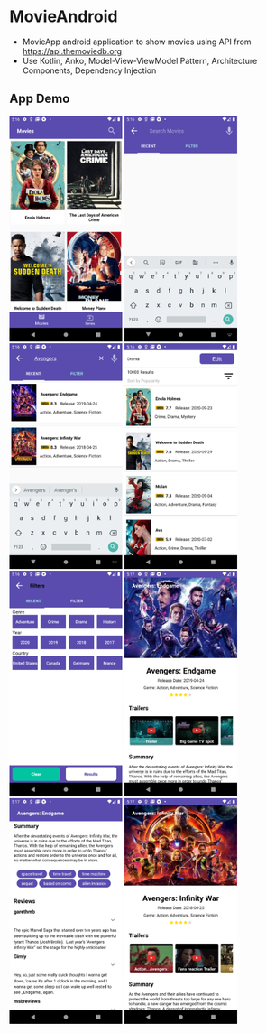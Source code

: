 # MovieAndroid
* MovieApp android application to show movies using API from https://api.themoviedb.org
* Use Kotlin, Anko, Model-View-ViewModel Pattern, Architecture Components, Dependency Injection
## App Demo

<p float="left">
  <img src="https://raw.githubusercontent.com/FirmanMFK/MovieAndroid/master/Screenshot_1602238581.png" height="400" />
  <img src="https://raw.githubusercontent.com/FirmanMFK/MovieAndroid/master/Screenshot_1602238595.png" height="400" />
  <img src="https://raw.githubusercontent.com/FirmanMFK/MovieAndroid/master/Screenshot_1602238605.png" height="400" />
  <img src="https://raw.githubusercontent.com/FirmanMFK/MovieAndroid/master/Screenshot_1602238618.png" height="400" />
  <img src="https://raw.githubusercontent.com/FirmanMFK/MovieAndroid/master/Screenshot_1602238610.png" height="400" />
  <img src="https://raw.githubusercontent.com/FirmanMFK/MovieAndroid/master/Screenshot_1602238634.png" height="400" />
  <img src="https://raw.githubusercontent.com/FirmanMFK/MovieAndroid/master/Screenshot_1602238639.png" height="400" />
  <img src="https://raw.githubusercontent.com/FirmanMFK/MovieAndroid/master/Screenshot_1602238647.png" height="400" />
</p>